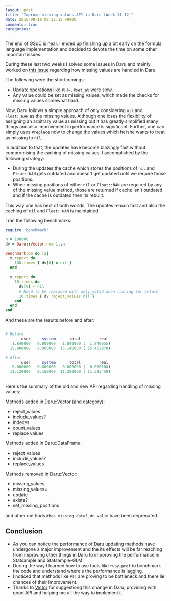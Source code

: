 ```yaml
---
layout: post
title: "Improve missing values API in Daru [Week 11-12]"
date: 2016-08-18 09:22:15 +0000
comments: true
categories: 
---
```


The end of GSoC is near. I ended up finishing up a bit early on the formula language implementation and decided to devote the time on some other important issues.

During these last two weeks I solved some issues in Daru and mainly worked on [this issue](https://github.com/v0dro/daru/issues/137) regarding how missing values are handled in Daru.

The following were the shortcomings:

- Update operations like `#[]=`, `#set_at` were slow.
- Any value could be set as missing values, which made the checks for missing values somewhat hard.


Now, Daru follows a simple approach of only considering `nil` and `Float::NAN` as the missing values. Although one loses the flexibility of assigning an arbitrary value as missing but it has greatly simplified many things and also improvement in performance is significant. Further, one can simply uses `#replace` now to change the values which he/she wants to treat as missing to `nil`.

In addition to that, the updates have become blazingly fast without compromising the caching of missing values. I accomplished by the following strategy:

- During the updates the cache which stores the positions of `nil` and `Float::NAN` gets outdated and doesn't get updated until we require those positions.
- When missing positions of either `nil` or `Float::NAN` are required by any of the missing value method, those are returned if cache isn't outdated and if the cache is outdated then its rebuilt.

This way one has best of both worlds. The updates remain fast and also the caching of `nil` and `Float::NAN` is maintained.

I ran the following benchmarks:

```ruby
require 'benchmark'

n = 100000
dv = Daru::Vector.new 1..n

Benchmark.bm do |x|
  x.report do
    100.times { dv[0] = nil }
  end
  
  x.report do
    10.times do
      dv[0] = nil
      # Need to be replaced with only_valid when running for before
      10.times { dv.reject_values nil }
    end
  end
end
```

And these are the results before and after:

```ruby

# Before
       user     system      total        real
   1.840000   0.000000   1.840000 (  1.840055)
  15.080000   0.060000  15.140000 ( 15.462978)

# After
       user     system      total        real
   0.000000   0.000000   0.000000 (  0.000308)
  11.120000   0.160000  11.280000 ( 11.385459)
  
```

Here's the summary of the old and new API regarding handling of missing values:

Methods added in Daru::Vector (and category):

- reject_values
- include_values?
- indexes
- count_values
- replace values

Methods added in Daru::DataFrame:

- reject_values
- include_values?
- replace_values

Methods removed in Daru::Vector:

- missing_values
- missing_values=
- update
- exists?
- set_missing_positions

and other methods `#has_missing_data?`, `#n_valid` have been deprecated.

## Conclusion

- As you can notice the performance of Daru updating methods have undergone a major improvement and the its effects will be far reaching from improving other things in Daru to imporoving the performance in Statsample and Statsample-GLM.
- During the way I learned how to use tools like `ruby-prof` to benchmark the code and understand where's the performance is lagging. 
- I noticed that methods like `#[]` are proving to be bottleneck and there lie chances of their improvement.
- Thanks to [Victor](https://github.com/zverok) for suggestiong this change in Daru, providing with good API and helping me all the way to implement it.
